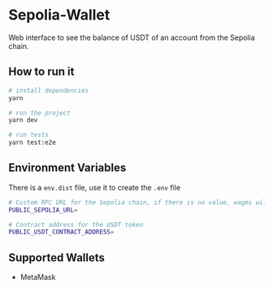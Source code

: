 # Sepolia-Wallet

Web interface to see the balance of USDT of an account from the Sepolia chain.

## How to run it

```bash
# install dependencies
yarn

# run the project
yarn dev

# run tests
yarn test:e2e
```

## Environment Variables

There is a `env.dist` file, use it to create the `.env` file

```bash
# Custom RPC URL for the Sepolia chain, if there is no value, wagmi will use the default one
PUBLIC_SEPOLIA_URL=

# Contract address for the USDT token
PUBLIC_USDT_CONTRACT_ADDRESS=
```
## Supported Wallets
- MetaMask


